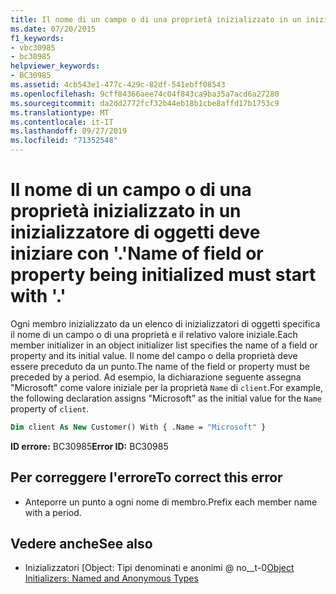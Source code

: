 ```yaml
---
title: Il nome di un campo o di una proprietà inizializzato in un inizializzatore di oggetti deve iniziare con '.'
ms.date: 07/20/2015
f1_keywords:
- vbc30985
- bc30985
helpviewer_keywords:
- BC30985
ms.assetid: 4cb543e1-477c-429c-82df-541ebff08543
ms.openlocfilehash: 9cff84366aee74c04f843ca9ba35a7acd6a27280
ms.sourcegitcommit: da2dd2772fcf32b44eb18b1cbe8affd17b1753c9
ms.translationtype: MT
ms.contentlocale: it-IT
ms.lasthandoff: 09/27/2019
ms.locfileid: "71352548"
---
```

# <a name="name-of-field-or-property-being-initialized-must-start-with-"></a><span data-ttu-id="8920c-102">Il nome di un campo o di una proprietà inizializzato in un inizializzatore di oggetti deve iniziare con '.'</span><span class="sxs-lookup"><span data-stu-id="8920c-102">Name of field or property being initialized must start with '.'</span></span>
<span data-ttu-id="8920c-103">Ogni membro inizializzato da un elenco di inizializzatori di oggetti specifica il nome di un campo o di una proprietà e il relativo valore iniziale.</span><span class="sxs-lookup"><span data-stu-id="8920c-103">Each member initializer in an object initializer list specifies the name of a field or property and its initial value.</span></span> <span data-ttu-id="8920c-104">Il nome del campo o della proprietà deve essere preceduto da un punto.</span><span class="sxs-lookup"><span data-stu-id="8920c-104">The name of the field or property must be preceded by a period.</span></span> <span data-ttu-id="8920c-105">Ad esempio, la dichiarazione seguente assegna "Microsoft" come valore iniziale per la proprietà `Name` di `client`.</span><span class="sxs-lookup"><span data-stu-id="8920c-105">For example, the following declaration assigns "Microsoft" as the initial value for the `Name` property of `client`.</span></span>  
  
```vb  
Dim client As New Customer() With { .Name = "Microsoft" }  
```  
  
 <span data-ttu-id="8920c-106">**ID errore:** BC30985</span><span class="sxs-lookup"><span data-stu-id="8920c-106">**Error ID:** BC30985</span></span>  
  
## <a name="to-correct-this-error"></a><span data-ttu-id="8920c-107">Per correggere l'errore</span><span class="sxs-lookup"><span data-stu-id="8920c-107">To correct this error</span></span>  
  
- <span data-ttu-id="8920c-108">Anteporre un punto a ogni nome di membro.</span><span class="sxs-lookup"><span data-stu-id="8920c-108">Prefix each member name with a period.</span></span>  
  
## <a name="see-also"></a><span data-ttu-id="8920c-109">Vedere anche</span><span class="sxs-lookup"><span data-stu-id="8920c-109">See also</span></span>

- <span data-ttu-id="8920c-110">Inizializzatori [Object: Tipi denominati e anonimi @ no__t-0</span><span class="sxs-lookup"><span data-stu-id="8920c-110">[Object Initializers: Named and Anonymous Types](../../visual-basic/programming-guide/language-features/objects-and-classes/object-initializers-named-and-anonymous-types.md)</span></span>
